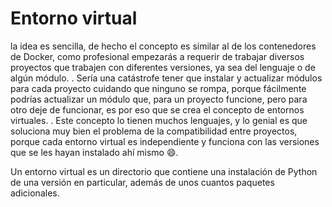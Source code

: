 # Entorno virtual

la idea es sencilla, de hecho el concepto es similar al de los contenedores de Docker, como profesional empezarás a requerir de trabajar diversos proyectos que trabajen con diferentes versiones, ya sea del lenguaje o de algún módulo.
.
Sería una catástrofe tener que instalar y actualizar módulos para cada proyecto cuidando que ninguno se rompa, porque fácilmente podrías actualizar un módulo que, para un proyecto funcione, pero para otro deje de funcionar, es por eso que se crea el concepto de entornos virtuales.
.
Este concepto lo tienen muchos lenguajes, y lo genial es que soluciona muy bien el problema de la compatibilidad entre proyectos, porque cada entorno virtual es independiente y funciona con las versiones que se les hayan instalado ahí mismo 😄.

Un entorno virtual es un directorio que contiene una instalación de Python de una versión en particular, además de unos cuantos paquetes adicionales.